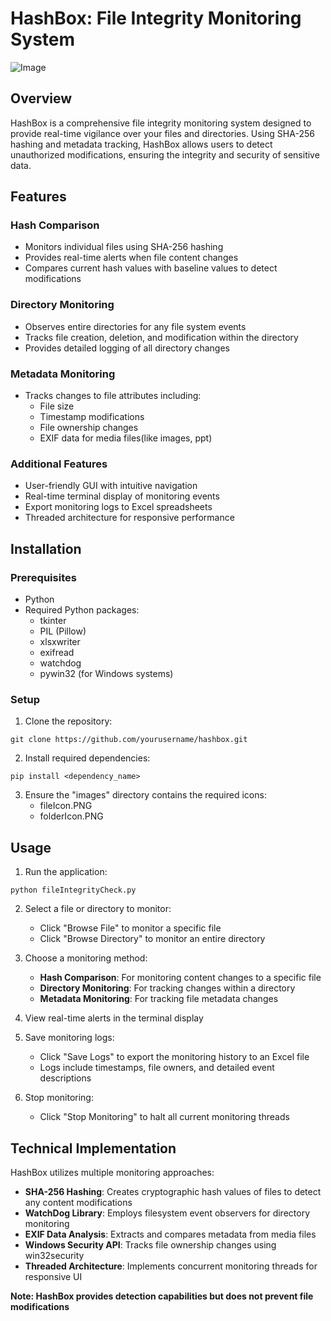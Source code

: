 # HashBox: File Integrity Monitoring System

![Image](https://github.com/user-attachments/assets/83934091-394e-4741-86fd-94308a6fc473)

## Overview
HashBox is a comprehensive file integrity monitoring system designed to provide real-time vigilance over your files and directories. Using SHA-256 hashing and metadata tracking, HashBox allows users to detect unauthorized modifications, ensuring the integrity and security of sensitive data.

## Features

### Hash Comparison
- Monitors individual files using SHA-256 hashing
- Provides real-time alerts when file content changes
- Compares current hash values with baseline values to detect modifications

### Directory Monitoring
- Observes entire directories for any file system events
- Tracks file creation, deletion, and modification within the directory
- Provides detailed logging of all directory changes

### Metadata Monitoring
- Tracks changes to file attributes including:
  - File size
  - Timestamp modifications
  - File ownership changes
  - EXIF data for media files(like images, ppt)

### Additional Features
- User-friendly GUI with intuitive navigation
- Real-time terminal display of monitoring events
- Export monitoring logs to Excel spreadsheets
- Threaded architecture for responsive performance

## Installation

### Prerequisites
- Python
- Required Python packages:
  - tkinter
  - PIL (Pillow)
  - xlsxwriter
  - exifread
  - watchdog
  - pywin32 (for Windows systems)

### Setup
1. Clone the repository:
```
git clone https://github.com/yourusername/hashbox.git
```

2. Install required dependencies:
```
pip install <dependency_name>
```

3. Ensure the "images" directory contains the required icons:
   - fileIcon.PNG
   - folderIcon.PNG

## Usage

1. Run the application:
```
python fileIntegrityCheck.py
```

2. Select a file or directory to monitor:
   - Click "Browse File" to monitor a specific file
   - Click "Browse Directory" to monitor an entire directory

3. Choose a monitoring method:
   - **Hash Comparison**: For monitoring content changes to a specific file
   - **Directory Monitoring**: For tracking changes within a directory
   - **Metadata Monitoring**: For tracking file metadata changes

4. View real-time alerts in the terminal display

5. Save monitoring logs:
   - Click "Save Logs" to export the monitoring history to an Excel file
   - Logs include timestamps, file owners, and detailed event descriptions

6. Stop monitoring:
   - Click "Stop Monitoring" to halt all current monitoring threads

## Technical Implementation

HashBox utilizes multiple monitoring approaches:

- **SHA-256 Hashing**: Creates cryptographic hash values of files to detect any content modifications
- **WatchDog Library**: Employs filesystem event observers for directory monitoring
- **EXIF Data Analysis**: Extracts and compares metadata from media files
- **Windows Security API**: Tracks file ownership changes using win32security
- **Threaded Architecture**: Implements concurrent monitoring threads for responsive UI

**Note: HashBox provides detection capabilities but does not prevent file modifications**

